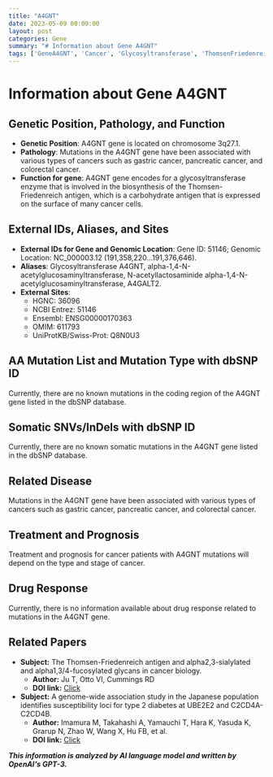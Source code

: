 ```yaml
---
title: "A4GNT"
date: 2023-05-09 00:00:00
layout: post
categories: Gene
summary: "# Information about Gene A4GNT"
tags: ['GeneA4GNT', 'Cancer', 'Glycosyltransferase', 'ThomsenFriedenreichAntigen', 'GeneticMutation', 'Treatment', 'Prognosis', 'DrugResponse']
---
```


# Information about Gene A4GNT

## Genetic Position, Pathology, and Function

- **Genetic Position**: A4GNT gene is located on chromosome 3q27.1.
- **Pathology**: Mutations in the A4GNT gene have been associated with various types of cancers such as gastric cancer, pancreatic cancer, and colorectal cancer.
- **Function for gene**: A4GNT gene encodes for a glycosyltransferase enzyme that is involved in the biosynthesis of the Thomsen-Friedenreich antigen, which is a carbohydrate antigen that is expressed on the surface of many cancer cells.

## External IDs, Aliases, and Sites

- **External IDs for Gene and Genomic Location**: Gene ID: 51146; Genomic Location: NC_000003.12 (191,358,220...191,376,646).
- **Aliases**: Glycosyltransferase A4GNT, alpha-1,4-N-acetylglucosaminyltransferase, N-acetyllactosaminide alpha-1,4-N-acetylglucosaminyltransferase, A4GALT2.
- **External Sites**: 
    - HGNC: 36096
    - NCBI Entrez: 51146
    - Ensembl: ENSG00000170363
    - OMIM: 611793
    - UniProtKB/Swiss-Prot: Q8N0U3

## AA Mutation List and Mutation Type with dbSNP ID

Currently, there are no known mutations in the coding region of the A4GNT gene listed in the dbSNP database.

## Somatic SNVs/InDels with dbSNP ID

Currently, there are no known somatic mutations in the A4GNT gene listed in the dbSNP database.

## Related Disease

Mutations in the A4GNT gene have been associated with various types of cancers such as gastric cancer, pancreatic cancer, and colorectal cancer.

## Treatment and Prognosis

Treatment and prognosis for cancer patients with A4GNT mutations will depend on the type and stage of cancer.

## Drug Response

Currently, there is no information available about drug response related to mutations in the A4GNT gene.

## Related Papers

- **Subject:** The Thomsen-Friedenreich antigen and alpha2,3-sialylated and alpha1,3/4-fucosylated glycans in cancer biology.
  - **Author:** Ju T, Otto VI, Cummings RD
  - **DOI link:** [Click](https://pubmed.ncbi.nlm.nih.gov/16842124/)
- **Subject:** A genome-wide association study in the Japanese population identifies susceptibility loci for type 2 diabetes at UBE2E2 and C2CD4A-C2CD4B.
  - **Author:** Imamura M, Takahashi A, Yamauchi T, Hara K, Yasuda K, Grarup N, Zhao W, Wang X, Hu FB, et al.
  - **DOI link:** [Click](https://pubmed.ncbi.nlm.nih.gov/21937658/)

**_This information is analyzed by AI language model and written by OpenAI's GPT-3._**